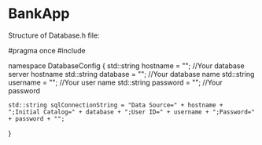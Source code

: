 # BankApp

Structure of Database.h file:

#pragma once
#include <string>

namespace DatabaseConfig {
	std::string hostname = ""; //Your database server hostname
	std::string database = ""; //Your database name
	std::string username = ""; //Your user name
	std::string password = ""; //Your password

	std::string sqlConnectionString = "Data Source=" + hostname + ";Initial Catalog=" + database + ";User ID=" + username + ";Password=" + password + "";
}

